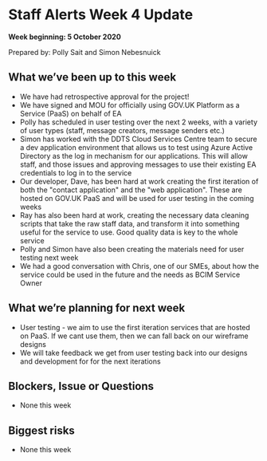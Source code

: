 # Staff Alerts Week 4 Update
**Week beginning: 5 October 2020** 

Prepared by: Polly Sait and Simon Nebesnuick

## What we’ve been up to​ this week​

* We have had retrospective approval for the project!
* We have signed and MOU for officially using GOV.UK Platform as a Service (PaaS) on behalf of EA
* Polly has scheduled in user testing over the next 2 weeks, with a variety of user types (staff, message creators, message senders etc.)
* Simon has worked with the DDTS Cloud Services Centre team to secure a dev application environment that allows us to test using Azure Active Directory as the log in mechanism for our applications. This will allow staff, and those issues and approving messages to use their existing EA credentials to log in to the service
* Our developer, Dave, has been hard at work creating the first iteration of both the "contact application" and the "web application". These are hosted on GOV.UK PaaS and will be used for user testing in the coming weeks
* Ray has also been hard at work, creating the necessary data cleaning scripts that take the raw staff data, and transform it into something useful for the service to use. Good quality data is key to the whole service
* Polly and Simon have also been creating the materials need for user testing next week
* We had a good conversation with Chris, one of our SMEs, about how the service could be used in the future and the needs as BCIM Service Owner

## What we’re planning for ​next week

* User testing - we aim to use the first iteration services that are hosted on PaaS. If we cant use them, then we can fall back on our wireframe designs
* We will take feedback we get from user testing back into our designs and development for for the next iterations

## Blockers, Issue or Questions

* None this week

## Biggest risks

* None this week
